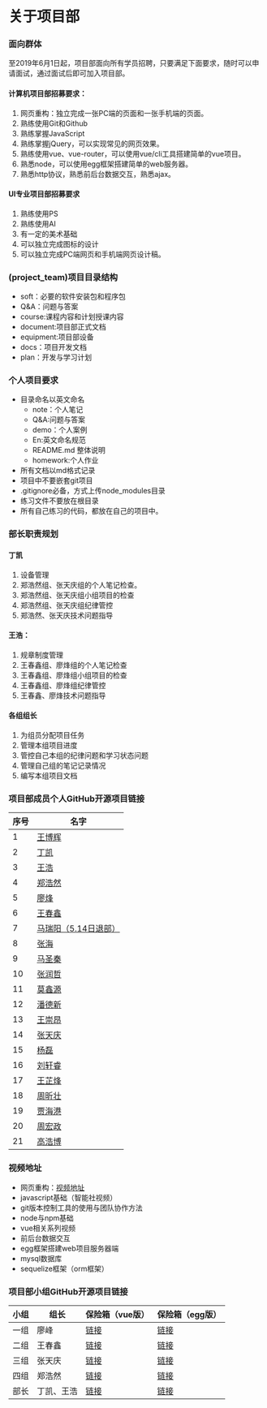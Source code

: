 # 关于项目部

### 面向群体

至2019年6月1日起，项目部面向所有学员招聘，只要满足下面要求，随时可以申请面试，通过面试后即可加入项目部。

#### 计算机项目部招募要求：

1. 网页重构：独立完成一张PC端的页面和一张手机端的页面。
2. 熟练使用Git和Github
3. 熟练掌握JavaScript
4. 熟练掌握jQuery，可以实现常见的网页效果。
5. 熟练使用vue、vue-router，可以使用vue/cli工具搭建简单的vue项目。
6. 熟悉node，可以使用egg框架搭建简单的web服务器。
7. 熟悉http协议，熟悉前后台数据交互，熟悉ajax。

#### UI专业项目部招募要求

1. 熟练使用PS
2. 熟练使用AI
3. 有一定的美术基础
4. 可以独立完成图标的设计
5. 可以独立完成PC端网页和手机端网页设计稿。

### (project_team)项目目录结构

* soft：必要的软件安装包和程序包
* Q&A：问题与答案
* course:课程内容和计划授课内容
* document:项目部正式文档
* equipment:项目部设备
* docs：项目开发文档
* plan：开发与学习计划

### 个人项目要求

* 目录命名以英文命名
  * note：个人笔记
  * Q&A:问题与答案
  * demo：个人案例
  * En:英文命名规范
  * README.md 整体说明
  * homework:个人作业
* 所有文档以md格式记录
* 项目中不要嵌套git项目
* .gitignore必备，方式上传node_modules目录
* 练习文件不要放在根目录
* 所有自己练习的代码，都放在自己的项目中。

### 部长职责规划

#### 丁凯

1. 设备管理
2. 郑浩然组、张天庆组的个人笔记检查。
3. 郑浩然组、张天庆组小组项目的检查
4. 郑浩然组、张天庆组纪律管控
5. 郑浩然、张天庆技术问题指导

#### 王浩：

1. 规章制度管理
2. 王春鑫组、廖烽组的个人笔记检查
3. 王春鑫组、廖烽组小组项目的检查
4. 王春鑫组、廖烽组纪律管控
5. 王春鑫、廖烽技术问题指导

#### 各组组长

1. 为组员分配项目任务
2. 管理本组项目进度
3. 管控自己本组的纪律问题和学习状态问题
4. 管理自己组的笔记记录情况
5. 编写本组项目文档


### 项目部成员个人GitHub开源项目链接
|序号|名字|
|----|----|
|1|[王博辉](https://github.com/wbh521lhz/-.git)|
|2|[丁凯](https://github.com/ding139725/dingkai_.git)|
|3|[王浩](https://github.com/342268316/Project-Department-Documents.git)|
|4|[郑浩然](https://github.com/zhr13833510179/-)|
|5|[廖烽](https://github.com/jiaowofengbaba/liaofeng.git)|
|6|[王春鑫](https://github.com/2650181298/planFolder.git)|
|7|[马瑞阳（5.14日退部）](https://github.com/supreyang/-.git)|
|8|[张海](https://github.com/WeiZhiTaiYi/benbi.git)|
|9|[马圣秦](https://github.com/mashengqin/Learning-materials-of-Ma-Shengqin-s-project-department.git)|
|10|[张润哲](https://github.com/ZhangRunzhe-Sang/Project-Department)|
|11|[莫鑫源](https://github.com/yn22638/Rising-road.git)|
|12|[潘德新](https://github.com/pandexin/prout.git)|
|13|[王崇昂](https://github.com/wang-xian-sheng/BJ_wca.git)|
|14|[张天庆](https://github.com/WenduiGui/22daoti)|
|15|[杨磊](https://github.com/yanglei0001/project_team-Lei)|
|16|[刘轩睿](https://github.com/Yan-Yan0129/XMB-demo.git)|
|17|[王芷烽](https://github.com/2073252416/Wang-Zhifeng-s-Learning-Documents/tree/master)|
|18|[周昕壮](https://github.com/xinXinZKA/xX_project)|
|19|[贾海港](https://github.com/HGjia02/jia.storehouse.git)|
|20|[周宏政](https://github.com/zhz17531379325/project_team)|
|21|[高浩博](http://github.com/GoHoBo/notes)|

### 视频地址

* 网页重构：[视频地址](http://edu.qhdboyi.com/class-online/5885c35fdb4d94012d075a01)
* javascript基础（智能社视频）
* git版本控制工具的使用与团队协作方法
* node与npm基础
* vue相关系列视频
* 前后台数据交互
* egg框架搭建web项目服务器端
* mysql数据库
* sequelize框架（orm框架）

### 项目部小组GitHub开源项目链接
|小组|组长|保险箱（vue版）|保险箱（egg版）|
|----|----|----|----|
|一组|廖峰|[链接](https://github.com/jiaowofengbaba/wokul.git)|[链接](https://github.com/wbh521lhz/egg_node.git)|
|二组|王春鑫|[链接](https://github.com/2650181298/Safe-Deposit-Box.git)|[链接](https://github.com/2650181298/Egg_Safe-Deposit-Box.git)
|三组|张天庆|[链接](https://github.com/WenduiGui/StrongboxProject)|[链接](https://github.com/WenduiGui/egg_strongbox.git)|
|四组|郑浩然|[链接](https://github.com/zhr13833510179/preject)|[链接](https://github.com/zhr13833510179/project_fist)
|部长|丁凯、王浩|[链接](https://github.com/ding139725/First_project.git)|[链接](https://github.com/ding139725/First_egg.git)|

